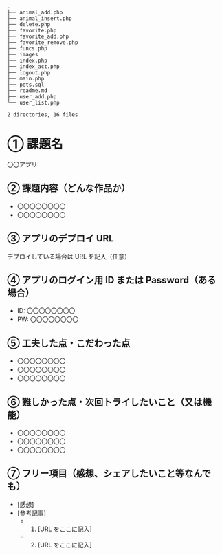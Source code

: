 ```
.
├── animal_add.php
├── animal_insert.php
├── delete.php
├── favorite.php
├── favorite_add.php
├── favorite_remove.php
├── funcs.php
├── images
├── index.php
├── index_act.php
├── logout.php
├── main.php
├── pets.sql
├── readme.md
├── user_add.php
└── user_list.php

2 directories, 16 files
```

# ① 課題名

〇〇アプリ

## ② 課題内容（どんな作品か）

- 〇〇〇〇〇〇〇〇
- 〇〇〇〇〇〇〇〇

## ③ アプリのデプロイ URL

デプロイしている場合は URL を記入（任意）

## ④ アプリのログイン用 ID または Password（ある場合）

- ID: 〇〇〇〇〇〇〇〇
- PW: 〇〇〇〇〇〇〇〇

## ⑤ 工夫した点・こだわった点

- 〇〇〇〇〇〇〇〇
- 〇〇〇〇〇〇〇〇
- 〇〇〇〇〇〇〇〇

## ⑥ 難しかった点・次回トライしたいこと（又は機能）

- 〇〇〇〇〇〇〇〇
- 〇〇〇〇〇〇〇〇
- 〇〇〇〇〇〇〇〇

## ⑦ フリー項目（感想、シェアしたいこと等なんでも）

- [感想]
- [参考記事]
  - 1. [URL をここに記入]
  - 2. [URL をここに記入]
